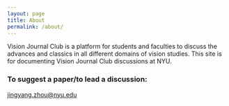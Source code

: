 ```yaml
---
layout: page
title: About
permalink: /about/
---
```


Vision Journal Club is a platform for students and faculties to discuss the advances and classics in all different domains of vision studies. This site is for documenting Vision Journal Club discussions at NYU. 

### To suggest a paper/to lead a discussion:

[jingyang.zhou@nyu.edu](mailto:jingyang.zhou@nyu.edu)  

